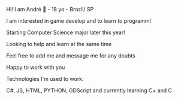 Hi! I am André 🦆 - 18 yo - Brazil/ SP



I am interested in game develop and to learn to programm!

Starting Computer Science major later this year!

Looking to help and learn at the same time 

Feel free to add me and message me for any doubts 

Happy to work with you


Technologies I'm used to work:

C#, JS, HTML, PYTHON, GDScript and currently learning C+ and C

<!---
andrecostamarques/andrecostamarques is a ✨ special ✨ repository because its `README.md` (this file) appears on your GitHub profile.
You can click the Preview link to take a look at your changes.
--->
